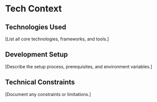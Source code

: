 # Tech Context

## Technologies Used
[List all core technologies, frameworks, and tools.]

## Development Setup
[Describe the setup process, prerequisites, and environment variables.]

## Technical Constraints
[Document any constraints or limitations.] 